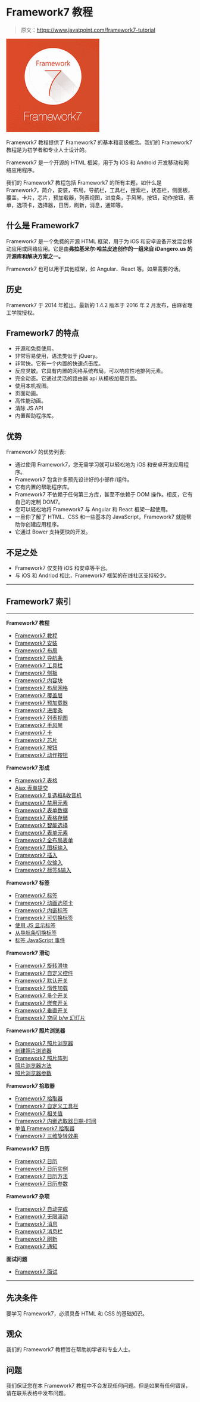 # Framework7 教程

> 原文：<https://www.javatpoint.com/framework7-tutorial>

![Framework7 Tutorial](img/09a84dadc29b5e57b53872054ed4433f.png)

Framework7 教程提供了 Framework7 的基本和高级概念。我们的 Framework7 教程是为初学者和专业人士设计的。

Framework7 是一个开源的 HTML 框架，用于为 iOS 和 Android 开发移动和网络应用程序。

我们的 Framework7 教程包括 Framework7 的所有主题，如什么是 Framework7，简介，安装，布局，导航栏，工具栏，搜索栏，状态栏，侧面板，覆盖，卡片，芯片，预加载器，列表视图，进度条，手风琴，按钮，动作按钮，表单，选项卡，选择器，日历，刷新，消息，通知等。

## 什么是 Framework7

Framework7 是一个免费的开源 HTML 框架，用于为 iOS 和安卓设备开发混合移动应用或网络应用。它是由**弗拉基米尔·哈兰皮迪创作的一组来自 iDangero.us 的开源库和解决方案之一。**

Framework7 也可以用于其他框架，如 Angular、React 等。如果需要的话。

## 历史

Framework7 于 2014 年推出。最新的 1.4.2 版本于 2016 年 2 月发布，由麻省理工学院授权。

## Framework7 的特点

*   开源和免费使用。
*   非常容易使用，语法类似于 jQuery。
*   非常快。它有一个内置的快速点击库。
*   反应灵敏。它具有内置的网格系统布局，可以响应性地排列元素。
*   完全动态。它通过灵活的路由器 api 从模板加载页面。
*   使用本机视图。
*   页面动画。
*   高性能动画。
*   清除 JS API
*   内置帮助程序库。

## 优势

Framework7 的优势列表:

*   通过使用 Framework7，您无需学习就可以轻松地为 iOS 和安卓开发应用程序。
*   Framework7 包含许多预先设计好的小部件/组件。
*   它有内置的帮助程序库。
*   Framework7 不依赖于任何第三方库，甚至不依赖于 DOM 操作。相反，它有自己的定制 DOM7。
*   您可以轻松地将 Framework7 与 Angular 和 React 框架一起使用。
*   一旦你了解了 HTML、CSS 和一些基本的 JavaScript，Framework7 就能帮助你创建应用程序。
*   它通过 Bower 支持更快的开发。

## 不足之处

*   Framework7 仅支持 iOS 和安卓等平台。
*   与 iOS 和 Andriod 相比，Framework7 框架的在线社区支持较少。

* * *

## Framework7 索引

* * *

**Framework7 教程**

*   [Framework7 教程](framework7-tutorial)
*   [Framework7 安装](framework7-installation)
*   [Framework7 布局](framework7-layouts)
*   [Framework7 导航条](framework7-navbars)
*   [Framework7 工具栏](framework7-toolbars)
*   [Framework7 侧板](framework7-side-panels)
*   [Framework7 内容块](framework7-content-block)
*   [Framework7 布局网格](framework7-layout-grid)
*   [Framework7 覆盖层](framework7-overlays)
*   [Framework7 预加载器](framework7-preloaders)
*   [Framework7 进度条](framework7-progress-bar)
*   [Framework7 列表视图](framework7-list-views)
*   [Framework7 手风琴](framework7-accordion)
*   [Framework7 卡](framework7-cards)
*   [Framework7 芯片](framework7-chips)
*   [Framework7 按钮](framework7-buttons)
*   [Framework7 动作按钮](framework7-action-button)

**Framework7 形成**

*   [Framework7 表格](framework7-form)
*   [Ajax 表单提交](ajax-form-submit)
*   [Framework7 复选框&收音机](framework7-checkboxes-and-radios)
*   [Framework7 禁用元素](framework7-disabled-elements)
*   [Framework7 表单数据](framework7-form-data)
*   [Framework7 表格存储](framework7-form-storage)
*   [Framework7 智能选择](framework7-smart-select)
*   [Framework7 表单元素](framework7-form-elements)
*   [Framework7 全布局表单](framework7-full-layout-form)
*   [Framework7 图标输入](framework7-icons-and-inputs)
*   [Framework7 插入](framework7-insert)
*   [Framework7 仅输入](framework7-just-inputs)
*   [Framework7 标签&输入](framework7-labels-and-inputs)

**Framework7 标签**

*   [Framework7 标签](framework7-tabs)
*   [Framework7 动画选项卡](framework7-animated-tabs)
*   [Framework7 内嵌标签](framework7-inline-tabs)
*   [Framework7 可切换标签](framework7-swipeable-tabs)
*   [使用 JS 显示标签](framework7-show-tab-using-javascript)
*   [从导航条切换标签](framework7-switch-tabs-from-navbar)
*   [标签 JavaScript 事件](framework7-tabs-javascript-events)

**Framework7 滑动**

*   [Framework7 旋转滑块](framework7-swiper-slider)
*   [Framework7 自定义控件](framework7-custom-controls)
*   [Framework7 默认开关](framework7-default-swiper-with-pagination)
*   [Framework7 惰性加载](framework7-lazy-loading)
*   [Framework7 多个开关](framework7-multiple-swipers)
*   [Framework7 嵌套开关](framework7-nested-swipers)
*   [Framework7 垂直开关](framework7-vertical-swiper)
*   [Framework7 空间 b/w 幻灯片](framework7-space-between-slides)

**Framework7 照片浏览器**

*   [Framework7 照片浏览器](framework7-photo-browser)
*   [创建照片浏览器](framework7-create-photo-browser-instance)
*   [Framework7 照片阵列](framework7-photos-array)
*   [照片浏览器方法](framework7-photo-browser-methods-and-properties)
*   [照片浏览器参数](framework7-photo-browser-parameters)

**Framework7 拾取器**

*   [Framework7 拾取器](framework7-picker)
*   [Framework7 自定义工具栏](framework7-custom-toolbar)
*   [Framework7 相关值](framework7-dependent-values)
*   [Framework7 内嵌选取器日期-时间](framework7-inline-picker-date-time)
*   [单值 Framework7 拾取器](framework7-picker-with-single-value)
*   [Framework7 三维旋转效果](framework7-two-values-and-3d-rotate-effect)

**Framework7 日历**

*   [Framework7 日历](framework7-calendar)
*   [Framework7 日历实例](framework7-access-to-calendar-instance)
*   [Framework7 日历方法](framework7-calendar-methods-and-properties)
*   [Framework7 日历参数](framework7-calendar-parameters)

**Framework7 杂项**

*   [Framework7 自动完成](framework7-autocomplete)
*   [Framework7 无限滚动](framework7-infinite-scroll)
*   [Framework7 消息](framework7-messages)
*   [Framework7 消息栏](framework7-message-bar)
*   [Framework7 刷新](framework7-refresh)
*   [Framework7 通知](framework7-notifications)

**面试问题**

*   [Framework7 面试](framework7-interview-questions)

* * *

## 先决条件

要学习 Framework7，必须具备 HTML 和 CSS 的基础知识。

## 观众

我们的 Framework7 教程旨在帮助初学者和专业人士。

## 问题

我们保证您在本 Framework7 教程中不会发现任何问题。但是如果有任何错误，请在联系表格中发布问题。